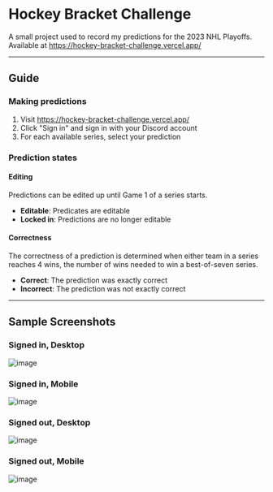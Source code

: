 # Hockey Bracket Challenge

A small project used to record my predictions for the 2023 NHL Playoffs. Available at https://hockey-bracket-challenge.vercel.app/

---

## Guide

### Making predictions

1. Visit https://hockey-bracket-challenge.vercel.app/
1. Click "Sign in" and sign in with your Discord account
1. For each available series, select your prediction

### Prediction states

#### Editing

Predictions can be edited up until Game 1 of a series starts.

- **Editable**: Predicates are editable
- **Locked in**: Predictions are no longer editable

#### Correctness

The correctness of a prediction is determined when either team in a series reaches 4 wins, the number of wins needed to win a best-of-seven series.

- **Correct**: The prediction was exactly correct
- **Incorrect**: The prediction was not exactly correct

---

## Sample Screenshots

### Signed in, Desktop

![image](https://user-images.githubusercontent.com/31908183/232259799-644fd7ab-3516-49d5-b8dc-5fd017965b29.png)

### Signed in, Mobile

![image](https://user-images.githubusercontent.com/31908183/232259969-65886886-9535-423f-8470-b010f932468e.png)

### Signed out, Desktop

![image](https://user-images.githubusercontent.com/31908183/232255741-484b5582-dc30-49d7-a0bc-acb3baf21ab6.png)

### Signed out, Mobile

![image](https://user-images.githubusercontent.com/31908183/232255776-7449cc06-698a-457b-95e8-2d59e6e5ef26.png)
